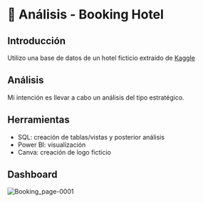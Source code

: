 # 🏨 Análisis - Booking Hotel

## Introducción
Utilizo una base de datos de un hotel ficticio extraído de [Kaggle](https://www.kaggle.com/datasets/mojtaba142/hotel-booking)

## Análisis
Mi intención es llevar a cabo un análisis del tipo estratégico. 

## Herramientas
- SQL: creación de tablas/vistas y posterior análisis
- Power BI: visualización
- Canva: creación de logo ficticio

## Dashboard
![Booking_page-0001](https://github.com/marina-95/Booking-Hotel-Analisis/assets/144913530/d119edb3-1862-4240-9f68-af19ae7252ee)
